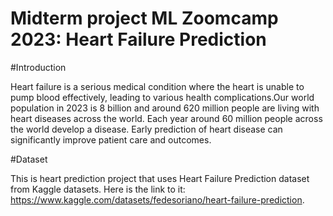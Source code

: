 # Midterm project ML Zoomcamp 2023: Heart Failure Prediction

#Introduction 

Heart failure is a serious medical condition where the heart is unable to pump blood effectively, leading to various health complications.Our world population in 2023 is 8 billion and  around 620 million people are living with heart diseases across the world. Each year around 60 million people across the world develop a disease. Early prediction of heart disease can significantly improve patient care and outcomes.

#Dataset

This is heart prediction project that uses Heart Failure Prediction dataset from Kaggle datasets.  Here is the link to it: https://www.kaggle.com/datasets/fedesoriano/heart-failure-prediction.
